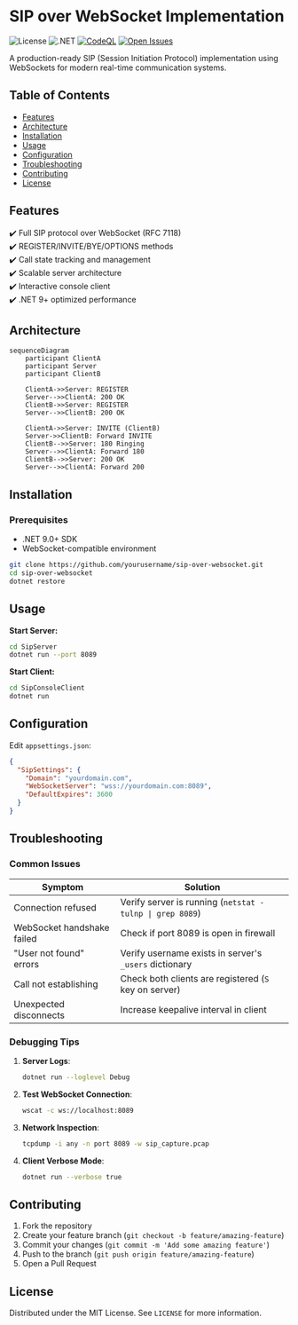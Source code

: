 # SIP over WebSocket Implementation

![License](https://img.shields.io/badge/License-MIT-blue.svg)
![.NET](https://img.shields.io/badge/.NET-9.0-purple.svg)
[![CodeQL](https://github.com/andikatjacobdennis/sip-over-websocket/actions/workflows/codeql-analysis.yml/badge.svg)](https://github.com/andikatjacobdennis/sip-over-websocket/actions/workflows/codeql-analysis.yml)
[![Open Issues](https://img.shields.io/github/issues-raw/andikatjacobdennis/sip-over-websocket)](https://github.com/yourusername/sip-over-websocket/issues)

A production-ready SIP (Session Initiation Protocol) implementation using WebSockets for modern real-time communication systems.

## Table of Contents

- [Features](#features)
- [Architecture](#architecture)
- [Installation](#installation)
- [Usage](#usage)
- [Configuration](#configuration)
- [Troubleshooting](#troubleshooting)
- [Contributing](#contributing)
- [License](#license)

## Features

✔️ Full SIP protocol over WebSocket (RFC 7118)  
✔️ REGISTER/INVITE/BYE/OPTIONS methods  
✔️ Call state tracking and management  
✔️ Scalable server architecture  
✔️ Interactive console client  
✔️ .NET 9+ optimized performance  

## Architecture

```mermaid
sequenceDiagram
    participant ClientA
    participant Server
    participant ClientB
    
    ClientA->>Server: REGISTER
    Server-->>ClientA: 200 OK
    ClientB->>Server: REGISTER
    Server-->>ClientB: 200 OK
    
    ClientA->>Server: INVITE (ClientB)
    Server->>ClientB: Forward INVITE
    ClientB-->>Server: 180 Ringing
    Server-->>ClientA: Forward 180
    ClientB-->>Server: 200 OK
    Server-->>ClientA: Forward 200
```

## Installation

### Prerequisites

- .NET 9.0+ SDK
- WebSocket-compatible environment

```bash
git clone https://github.com/yourusername/sip-over-websocket.git
cd sip-over-websocket
dotnet restore
```

## Usage

**Start Server:**

```bash
cd SipServer
dotnet run --port 8089
```

**Start Client:**

```bash
cd SipConsoleClient
dotnet run
```

## Configuration

Edit `appsettings.json`:

```json
{
  "SipSettings": {
    "Domain": "yourdomain.com",
    "WebSocketServer": "wss://yourdomain.com:8089",
    "DefaultExpires": 3600
  }
}
```

## Troubleshooting

### Common Issues

| Symptom | Solution |
|---------|----------|
| Connection refused | Verify server is running (`netstat -tulnp \| grep 8089`) |
| WebSocket handshake failed | Check if port 8089 is open in firewall |
| "User not found" errors | Verify username exists in server's `_users` dictionary |
| Call not establishing | Check both clients are registered (`S` key on server) |
| Unexpected disconnects | Increase keepalive interval in client |

### Debugging Tips

1. **Server Logs**:

   ```bash
   dotnet run --loglevel Debug
   ```

2. **Test WebSocket Connection**:

   ```bash
   wscat -c ws://localhost:8089
   ```

3. **Network Inspection**:

   ```bash
   tcpdump -i any -n port 8089 -w sip_capture.pcap
   ```

4. **Client Verbose Mode**:

   ```bash
   dotnet run --verbose true
   ```

## Contributing

1. Fork the repository
2. Create your feature branch (`git checkout -b feature/amazing-feature`)
3. Commit your changes (`git commit -m 'Add some amazing feature'`)
4. Push to the branch (`git push origin feature/amazing-feature`)
5. Open a Pull Request

## License

Distributed under the MIT License. See `LICENSE` for more information.
